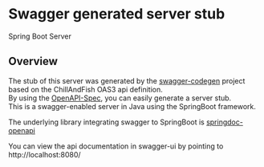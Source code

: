 # Swagger generated server stub

Spring Boot Server

## Overview
The stub of this server was generated by the [swagger-codegen](https://github.com/swagger-api/swagger-codegen) project based on the ChillAndFish OAS3 api definition.  
By using the [OpenAPI-Spec](https://github.com/swagger-api/swagger-core), you can easily generate a server stub.  
This is a swagger-enabled server in Java using the SpringBoot framework.

The underlying library integrating swagger to SpringBoot is [springdoc-openapi](https://github.com/springdoc/springdoc-openapi)

You can view the api documentation in swagger-ui by pointing to  
http://localhost:8080/  
